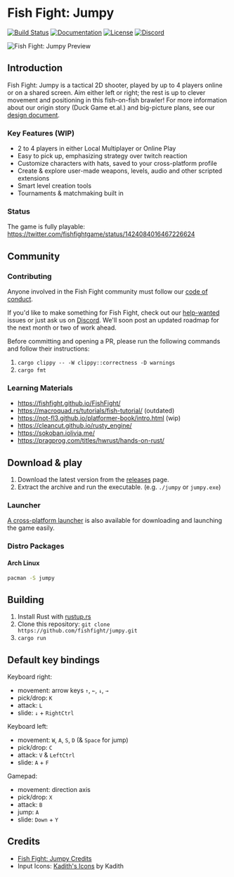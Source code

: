 # Fish Fight: Jumpy

[![Build Status](https://img.shields.io/github/workflow/status/fishfight/jumpy/Continuous%20integration?logo=github&labelColor=1e1c24&color=8bcfcf)](https://github.com/fishfight/jumpy/actions) [![Documentation](https://img.shields.io/badge/documentation-fishfight.github.io-green.svg?labelColor=1e1c24&color=f3ee7a)](https://fishfight.github.io/FishFight/) [![License](https://img.shields.io/badge/License-MIT%20or%20Apache%202-green.svg?label=license&labelColor=1e1c24&color=34925e)](./LICENSE) [![Discord](https://img.shields.io/badge/chat-on%20discord-green.svg?logo=discord&logoColor=fff&labelColor=1e1c24&color=8d5b3f)](https://discord.gg/4smxjcheE5)

![Fish Fight: Jumpy Preview](https://user-images.githubusercontent.com/24392180/151969075-399e9fea-e2de-4340-96a4-0a0e5b79c281.gif)

## Introduction

Fish Fight: Jumpy is a tactical 2D shooter, played by up to 4 players online or on a shared screen. Aim either left or right; the rest is up to clever movement and positioning in this fish-on-fish brawler! For more information about our origin story (Duck Game et.al.) and big-picture plans, see our [design document](https://www.notion.so/erlendsh/Fish-Fight-1647ed74217e4e38a59bd28f4f5bc81a).

### Key Features (WIP)

- 2 to 4 players in either Local Multiplayer or Online Play
- Easy to pick up, emphasizing strategy over twitch reaction
- Customize characters with hats, saved to your cross-platform profile
- Create & explore user-made weapons, levels, audio and other scripted extensions
- Smart level creation tools
- Tournaments & matchmaking built in

### Status

The game is fully playable: \
https://twitter.com/fishfightgame/status/1424084016467226624

## Community

### Contributing

Anyone involved in the Fish Fight community must follow our [code of conduct](https://github.com/fishfight/jumpy/blob/main/CODE_OF_CONDUCT.md).

If you'd like to make something for Fish Fight, check out our [help-wanted](https://github.com/fishfight/jumpy/labels/help%20wanted) issues or just ask us on [Discord](https://discord.gg/4smxjcheE5). We'll soon post an updated roadmap for the next month or two of work ahead.

Before committing and opening a PR, please run the following commands and follow their instructions:
1. `cargo clippy -- -W clippy::correctness -D warnings`
2. `cargo fmt`

### Learning Materials
- https://fishfight.github.io/FishFight/
- https://macroquad.rs/tutorials/fish-tutorial/ (outdated)
- https://not-fl3.github.io/platformer-book/intro.html (wip)
- https://cleancut.github.io/rusty_engine/
- https://sokoban.iolivia.me/
- https://pragprog.com/titles/hwrust/hands-on-rust/

## Download & play

1. Download the latest version from the [releases](https://github.com/fishfight/jumpy/releases) page.
2. Extract the archive and run the executable. (e.g. `./jumpy` or `jumpy.exe`)

### Launcher

[A cross-platform launcher](https://github.com/fishfight/SpicyLauncher) is also available for downloading and launching the game easily.

### Distro Packages

#### Arch Linux

```sh
pacman -S jumpy
```

## Building

1. Install Rust with [rustup.rs](https://rustup.rs/)
2. Clone this repository: `git clone https://github.com/fishfight/jumpy.git`
3. `cargo run`

## Default key bindings

Keyboard right:
- movement: arrow keys `↑`, `←`, `↓`, `→`
- pick/drop: `K`
- attack: `L`
- slide: `↓` + `RightCtrl`

Keyboard left:
- movement: `W`, `A`, `S`, `D` (& `Space` for jump)
- pick/drop: `C`
- attack: `V` & `LeftCtrl`
- slide: `A` + `F`

Gamepad:
- movement: direction axis
- pick/drop: `X`
- attack: `B`
- jump: `A`
- slide: `Down` + `Y`

## Credits

- [Fish Fight: Jumpy Credits](./CREDITS.md)
- Input Icons: [Kadith's Icons](https://kadith.itch.io/kadiths-free-icons) by Kadith
